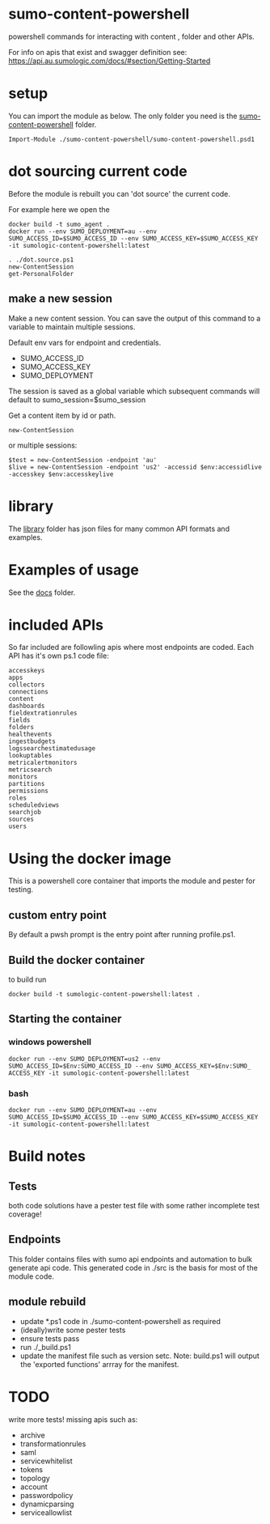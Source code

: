 # sumo-content-powershell
powershell commands for interacting with content ,  folder and other APIs.

For info on apis that exist and swagger definition see: https://api.au.sumologic.com/docs/#section/Getting-Started

# setup
You can import the module as below. The only folder you need is the [sumo-content-powershell](./sumo-content-powershell) folder.

```
Import-Module ./sumo-content-powershell/sumo-content-powershell.psd1
```

# dot sourcing current code
Before the module is rebuilt you can 'dot source' the current code. 

For example here we open the 
```
docker build -t sumo_agent .
docker run --env SUMO_DEPLOYMENT=au --env SUMO_ACCESS_ID=$SUMO_ACCESS_ID --env SUMO_ACCESS_KEY=$SUMO_ACCESS_KEY -it sumologic-content-powershell:latest

. ./dot.source.ps1
new-ContentSession
get-PersonalFolder
```

## make a new session
Make a new content session. You can save the output of this command to a variable to maintain multiple sessions.

Default env vars for endpoint and credentials.
- SUMO_ACCESS_ID
- SUMO_ACCESS_KEY
- SUMO_DEPLOYMENT

The session is saved as a global variable which subsequent commands will default to sumo_session=$sumo_session

Get a content item by id or path.

```
new-ContentSession 
```

or multiple sessions:

```
$test = new-ContentSession -endpoint 'au'
$live = new-ContentSession -endpoint 'us2' -accessid $env:accessidlive -accesskey $env:accesskeylive
```

# library
The [library](./library) folder has json files for many common API formats and examples.

# Examples of usage
See the [docs](./docs) folder.

# included APIs
So far included are followling apis where most endpoints are coded.  Each API has it's own ps.1 code file:
```
accesskeys
apps
collectors
connections
content
dashboards
fieldextrationrules
fields
folders
healthevents
ingestbudgets
logssearchestimatedusage
lookuptables
metricalertmonitors
metricsearch
monitors
partitions
permissions
roles
scheduledviews
searchjob
sources
users
```

# Using the docker image
This is a powershell core container that imports the module and pester for testing.

## custom entry point
By default a pwsh prompt is the entry point after running profile.ps1.

## Build the docker container
to build run
```
docker build -t sumologic-content-powershell:latest .
```

## Starting the container
### windows powershell
```
docker run --env SUMO_DEPLOYMENT=us2 --env SUMO_ACCESS_ID=$Env:SUMO_ACCESS_ID --env SUMO_ACCESS_KEY=$Env:SUMO_
ACCESS_KEY -it sumologic-content-powershell:latest
```

### bash
```
docker run --env SUMO_DEPLOYMENT=au --env SUMO_ACCESS_ID=$SUMO_ACCESS_ID --env SUMO_ACCESS_KEY=$SUMO_ACCESS_KEY -it sumologic-content-powershell:latest
```

# Build notes
## Tests
both code solutions have a pester test file with some rather incomplete test coverage!

## Endpoints
This folder contains files with sumo api endpoints and automation to bulk generate api code. This generated code in ./src is the basis for most of the module code.

## module rebuild
- update *.ps1 code in ./sumo-content-powershell as required
- (ideally)write some pester tests 
- ensure tests pass
- run ./_build.ps1
- update the manifest file such as version setc. Note:  build.ps1 will output the 'exported functions' arrray for the manifest.

# TODO
write more tests!
missing apis such as:
- archive
- transformationrules
- saml
- servicewhitelist
- tokens
- topology
- account
- passwordpolicy
- dynamicparsing
- serviceallowlist
